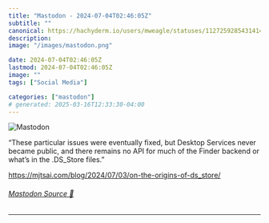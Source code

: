 ```yaml
---
title: "Mastodon - 2024-07-04T02:46:05Z"
subtitle: ""
canonical: https://hachyderm.io/users/mweagle/statuses/112725928543141441
description:
image: "/images/mastodon.png"

date: 2024-07-04T02:46:05Z
lastmod: 2024-07-04T02:46:05Z
image: ""
tags: ["Social Media"]

categories: ["mastodon"]
# generated: 2025-03-16T12:33:30-04:00
---
```

![Mastodon](/images/mastodon.png)

<p>“These particular issues were eventually fixed, but Desktop Services never became public, and there remains no API for much of the Finder backend or what’s in the .DS_Store files.”</p><p><a href="https://mjtsai.com/blog/2024/07/03/on-the-origins-of-ds_store/" target="_blank" rel="nofollow noopener noreferrer" translate="no"><span class="invisible">https://</span><span class="ellipsis">mjtsai.com/blog/2024/07/03/on-</span><span class="invisible">the-origins-of-ds_store/</span></a></p>


###### [Mastodon Source 🐘](https://hachyderm.io/@mweagle/112725928543141441)

___
